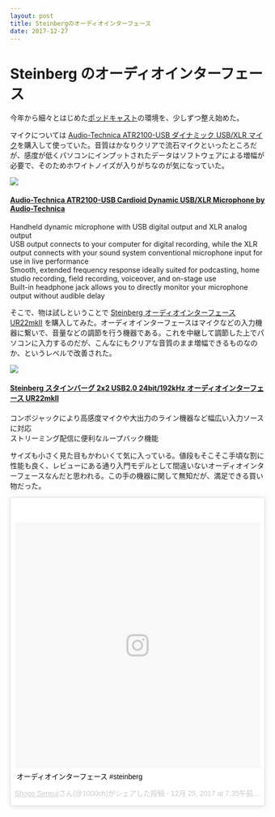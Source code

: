 ```yaml
---
layout: post
title: Steinbergのオーディオインターフェース
date: 2017-12-27
---
```


# Steinberg のオーディオインターフェース

今年から細々とはじめた[ポッドキャスト](https://strobo.fm)の環境を、少しずつ整え始めた。

マイクについては [Audio-Technica ATR2100-USB ダイナミック USB/XLR マイク](https://www.amazon.co.jp/dp/B004QJOZS4/?tag=1000ch-22)を購入して使っていた。音質はかなりクリアで流石マイクといったところだが、感度が低くパソコンにインプットされたデータはソフトウェアによる増幅が必要で、そのためホワイトノイズが入りがちなのが気になっていた。

<div class="Media Media--affiliate">
  <img class="Media__Figure" src="https://images-na.ssl-images-amazon.com/images/I/8160UKobBcL._SX425_.jpg">
  <div class="Media__Body">
    <a href="https://www.amazon.co.jp/dp/B004QJOZS4/?tag=1000ch-22" target="_blank">
      <h4 class="Media__Title">Audio-Technica ATR2100-USB Cardioid Dynamic USB/XLR Microphone by Audio-Technica</h4>
    </a>
    <p>
      Handheld dynamic microphone with USB digital output and XLR analog output<br>
      USB output connects to your computer for digital recording, while the XLR output connects with your sound system conventional microphone input for use in live performance<br>
      Smooth, extended frequency response ideally suited for podcasting, home studio recording, field recording, voiceover, and on-stage use<br>
      Built-in headphone jack allows you to directly monitor your microphone output without audible delay
    </p>
  </div>
</div>

そこで、物は試しということで [Steinberg オーディオインターフェース UR22mkII](https://www.amazon.co.jp/dp/B017MVUAHM/?tag=1000ch-22) を購入してみた。オーディオインターフェースはマイクなどの入力機器に繋いで、音量などの調節を行う機器である。これを中継して調節した上でパソコンに入力するのだが、こんなにもクリアな音質のまま増幅できるものなのか、というレベルで改善された。

<div class="Media Media--affiliate">
  <img class="Media__Figure" src="https://images-na.ssl-images-amazon.com/images/I/71zIPCk8IuL._SX425_.jpg">
  <div class="Media__Body">
    <a href="https://www.amazon.co.jp/dp/B017MVUAHM/?tag=1000ch-22" target="_blank">
      <h4 class="Media__Title">Steinberg スタインバーグ 2x2 USB2.0 24bit/192kHz オーディオインターフェース UR22mkII</h4>
    </a>
    <p>
      コンボジャックにより高感度マイクや大出力のライン機器など幅広い入力ソースに対応<br>
      ストリーミング配信に便利なループバック機能
    </p>
  </div>
</div>

サイズも小さく見た目もかわいくて気に入っている。値段もそこそこ手頃な割に性能も良く、レビューにある通り入門モデルとして間違いないオーディオインターフェースなんだと思われる。この手の機器に関して無知だが、満足できる買い物だった。

<blockquote class="instagram-media" data-instgrm-captioned data-instgrm-permalink="https://www.instagram.com/p/BdIWRCUgcZq/" data-instgrm-version="8" style=" background:#FFF; border:0; border-radius:3px; box-shadow:0 0 1px 0 rgba(0,0,0,0.5),0 1px 10px 0 rgba(0,0,0,0.15); margin: 1px; max-width:658px; padding:0; width:99.375%; width:-webkit-calc(100% - 2px); width:calc(100% - 2px);"><div style="padding:8px;"> <div style=" background:#F8F8F8; line-height:0; margin-top:40px; padding:50.0% 0; text-align:center; width:100%;"> <div style=" background:url(data:image/png;base64,iVBORw0KGgoAAAANSUhEUgAAACwAAAAsCAMAAAApWqozAAAABGdBTUEAALGPC/xhBQAAAAFzUkdCAK7OHOkAAAAMUExURczMzPf399fX1+bm5mzY9AMAAADiSURBVDjLvZXbEsMgCES5/P8/t9FuRVCRmU73JWlzosgSIIZURCjo/ad+EQJJB4Hv8BFt+IDpQoCx1wjOSBFhh2XssxEIYn3ulI/6MNReE07UIWJEv8UEOWDS88LY97kqyTliJKKtuYBbruAyVh5wOHiXmpi5we58Ek028czwyuQdLKPG1Bkb4NnM+VeAnfHqn1k4+GPT6uGQcvu2h2OVuIf/gWUFyy8OWEpdyZSa3aVCqpVoVvzZZ2VTnn2wU8qzVjDDetO90GSy9mVLqtgYSy231MxrY6I2gGqjrTY0L8fxCxfCBbhWrsYYAAAAAElFTkSuQmCC); display:block; height:44px; margin:0 auto -44px; position:relative; top:-22px; width:44px;"></div></div> <p style=" margin:8px 0 0 0; padding:0 4px;"> <a href="https://www.instagram.com/p/BdIWRCUgcZq/" style=" color:#000; font-family:Arial,sans-serif; font-size:14px; font-style:normal; font-weight:normal; line-height:17px; text-decoration:none; word-wrap:break-word;" target="_blank">オーディオインターフェース #steinberg</a></p> <p style=" color:#c9c8cd; font-family:Arial,sans-serif; font-size:14px; line-height:17px; margin-bottom:0; margin-top:8px; overflow:hidden; padding:8px 0 7px; text-align:center; text-overflow:ellipsis; white-space:nowrap;"><a href="https://www.instagram.com/1000ch/" style=" color:#c9c8cd; font-family:Arial,sans-serif; font-size:14px; font-style:normal; font-weight:normal; line-height:17px;" target="_blank"> Shogo Sensui</a>さん(@1000ch)がシェアした投稿 - <time style=" font-family:Arial,sans-serif; font-size:14px; line-height:17px;" datetime="2017-12-25T15:35:10+00:00">12月 25, 2017 at 7:35午前 PST</time></p></div></blockquote>
